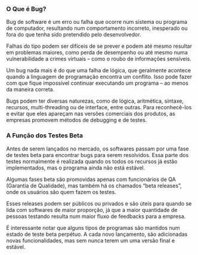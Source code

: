 ### O Que é Bug?

Bug de software é um erro ou falha que ocorre num sistema ou programa de computador, resultando num comportamento incorreto, inesperado ou fora do que tenha sido pretendido pelo desenvolvedor.

Falhas do tipo podem ser difíceis de se prever e podem até mesmo resultar em problemas maiores, como perda de desempenho ou até mesmo numa vulnerabilidade a crimes virtuais – como o roubo de informações sensíveis.

Um bug nada mais é do que uma falha de lógica, que geralmente acontece quando a linguagem de programação encontra um conflito. Isso pode fazer com que fique impossível continuar executando um programa – ao menos da maneira correta.

Bugs podem ter diversas naturezas, como de lógica, aritmética, sintaxe, recursos, multi-threading ou de interface, entre outras. Para reconhecê-los e evitar que eles apareçam nas versões comerciais dos produtos, as empresas promovem métodos de debugging e de testes.

### A Função dos Testes Beta

Antes de serem lançados no mercado, os softwares passam por uma fase de testes beta para encontrar bugs para serem resolvidos. Essa parte dos testes normalmente é realizada quando os todos os recursos já estão implementados, mas o programa ainda não está estável.

Algumas fases beta são promovidas apenas com funcionários de QA (Garantia de Qualidade), mas também há os chamados “beta releases”, onde os usuários são quem fazem os testes.

Esses releases podem ser públicos ou privados e são úteis para quando se lida com softwares de maior proporção, já que a maior quantidade de pessoas testando resulta num maior fluxo de feedbacks para a empresa.

É interessante notar que alguns tipos de programas são mantidos num estado de teste beta perpétuo. A cada novo lançamento, são adicionadas novas funcionalidades, mas sem nunca terem um uma versão final e estável.
